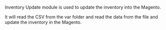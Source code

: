 Inventory Update module is used to update the inventory into the Magento.

It will read the CSV from the var folder and read the data from the file and update the inventory in the Magento.